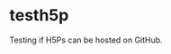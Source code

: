 # testh5p
Testing if H5Ps can be hosted on GitHub.

<script src="https://h5p.org/sites/all/modules/h5p/library/js/h5p-resizer.js" charset="UTF-8"></script>
